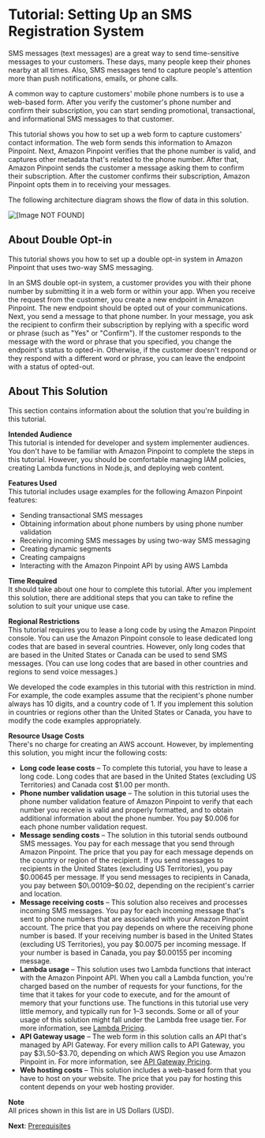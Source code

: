 # Tutorial: Setting Up an SMS Registration System<a name="tutorials-two-way-sms"></a>

SMS messages \(text messages\) are a great way to send time\-sensitive messages to your customers\. These days, many people keep their phones nearby at all times\. Also, SMS messages tend to capture people's attention more than push notifications, emails, or phone calls\.

A common way to capture customers' mobile phone numbers is to use a web\-based form\. After you verify the customer's phone number and confirm their subscription, you can start sending promotional, transactional, and informational SMS messages to that customer\.

This tutorial shows you how to set up a web form to capture customers' contact information\. The web form sends this information to Amazon Pinpoint\. Next, Amazon Pinpoint verifies that the phone number is valid, and captures other metadata that's related to the phone number\. After that, Amazon Pinpoint sends the customer a message asking them to confirm their subscription\. After the customer confirms their subscription, Amazon Pinpoint opts them in to receiving your messages\.

The following architecture diagram shows the flow of data in this solution\.

![\[Image NOT FOUND\]](http://docs.aws.amazon.com/pinpoint/latest/developerguide/images/SMS_Reg_Tutorial_Architecture.png)

## About Double Opt\-in<a name="tutorials-two-way-sms-double-opt-in"></a>

This tutorial shows you how to set up a double opt\-in system in Amazon Pinpoint that uses two\-way SMS messaging\.

In an SMS double opt\-in system, a customer provides you with their phone number by submitting it in a web form or within your app\. When you receive the request from the customer, you create a new endpoint in Amazon Pinpoint\. The new endpoint should be opted out of your communications\. Next, you send a message to that phone number\. In your message, you ask the recipient to confirm their subscription by replying with a specific word or phrase \(such as "Yes" or "Confirm"\)\. If the customer responds to the message with the word or phrase that you specified, you change the endpoint's status to opted\-in\. Otherwise, if the customer doesn't respond or they respond with a different word or phrase, you can leave the endpoint with a status of opted\-out\.

## About This Solution<a name="tutorials-two-way-sms-about"></a>

This section contains information about the solution that you're building in this tutorial\.

**Intended Audience**  
This tutorial is intended for developer and system implementer audiences\. You don't have to be familiar with Amazon Pinpoint to complete the steps in this tutorial\. However, you should be comfortable managing IAM policies, creating Lambda functions in Node\.js, and deploying web content\.

**Features Used**  
This tutorial includes usage examples for the following Amazon Pinpoint features:
+ Sending transactional SMS messages
+ Obtaining information about phone numbers by using phone number validation
+ Receiving incoming SMS messages by using two\-way SMS messaging
+ Creating dynamic segments
+ Creating campaigns
+ Interacting with the Amazon Pinpoint API by using AWS Lambda

**Time Required**  
It should take about one hour to complete this tutorial\. After you implement this solution, there are additional steps that you can take to refine the solution to suit your unique use case\.

**Regional Restrictions**  
This tutorial requires you to lease a long code by using the Amazon Pinpoint console\. You can use the Amazon Pinpoint console to lease dedicated long codes that are based in several countries\. However, only long codes that are based in the United States or Canada can be used to send SMS messages\. \(You can use long codes that are based in other countries and regions to send voice messages\.\)

We developed the code examples in this tutorial with this restriction in mind\. For example, the code examples assume that the recipient's phone number always has 10 digits, and a country code of 1\. If you implement this solution in countries or regions other than the United States or Canada, you have to modify the code examples appropriately\.

**Resource Usage Costs**  
There's no charge for creating an AWS account\. However, by implementing this solution, you might incur the following costs:
+ **Long code lease costs** – To complete this tutorial, you have to lease a long code\. Long codes that are based in the United States \(excluding US Territories\) and Canada cost $1\.00 per month\.
+ **Phone number validation usage** – The solution in this tutorial uses the phone number validation feature of Amazon Pinpoint to verify that each number you receive is valid and properly formatted, and to obtain additional information about the phone number\. You pay $0\.006 for each phone number validation request\.
+ **Message sending costs** – The solution in this tutorial sends outbound SMS messages\. You pay for each message that you send through Amazon Pinpoint\. The price that you pay for each message depends on the country or region of the recipient\. If you send messages to recipients in the United States \(excluding US Territories\), you pay $0\.00645 per message\. If you send messages to recipients in Canada, you pay between $0\.00109–$0\.02, depending on the recipient's carrier and location\.
+ **Message receiving costs** – This solution also receives and processes incoming SMS messages\. You pay for each incoming message that's sent to phone numbers that are associated with your Amazon Pinpoint account\. The price that you pay depends on where the receiving phone number is based\. If your receiving number is based in the United States \(excluding US Territories\), you pay $0\.0075 per incoming message\. If your number is based in Canada, you pay $0\.00155 per incoming message\.
+ **Lambda usage** – This solution uses two Lambda functions that interact with the Amazon Pinpoint API\. When you call a Lambda function, you're charged based on the number of requests for your functions, for the time that it takes for your code to execute, and for the amount of memory that your functions use\. The functions in this tutorial use very little memory, and typically run for 1–3 seconds\. Some or all of your usage of this solution might fall under the Lambda free usage tier\. For more information, see [Lambda Pricing](https://aws.amazon.com/lambda/pricing/)\.
+ **API Gateway usage** – The web form in this solution calls an API that's managed by API Gateway\. For every million calls to API Gateway, you pay $3\.50–$3\.70, depending on which AWS Region you use Amazon Pinpoint in\. For more information, see [API Gateway Pricing](https://aws.amazon.com/api-gateway/pricing/)\.
+ **Web hosting costs** – This solution includes a web\-based form that you have to host on your website\. The price that you pay for hosting this content depends on your web hosting provider\.

**Note**  
All prices shown in this list are in US Dollars \(USD\)\.

**Next**: [Prerequisites](tutorials-two-way-sms-prereqs.md)